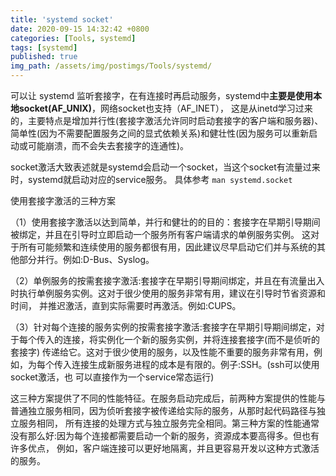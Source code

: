 ```yaml
---
title: 'systemd socket'
date: 2020-09-15 14:32:42 +0800
categories: [Tools, systemd]
tags: [systemd]
published: true
img_path: /assets/img/postimgs/Tools/systemd/
---
```



可以让 systemd 监听套接字，在有连接时再启动服务，systemd中**主要是使用本地socket(AF_UNIX)**，网络socket也支持（AF_INET），
这是从inetd学习过来的，主要特点是增加并行性(套接字激活允许同时启动套接字的客户端和服务器)、
简单性(因为不需要配置服务之间的显式依赖关系)和健壮性(因为服务可以重新启动或可能崩溃，而不会失去套接字的连通性)。

socket激活大致表述就是systemd会启动一个socket，当这个socket有流量过来时，systemd就启动对应的service服务。
具体参考 `man systemd.socket`

使用套接字激活的三种方案

（1）使用套接字激活以达到简单，并行和健壮的的目的：套接字在早期引导期间被绑定，并且在引导时立即启动一个服务所有客户端请求的单例服务实例。
这对于所有可能频繁和连续使用的服务都很有用，因此建议尽早启动它们并与系统的其他部分并行。例如:D-Bus、Syslog。

（2）单例服务的按需套接字激活:套接字在早期引导期间绑定，并且在有流量出入时执行单例服务实例。这对于很少使用的服务非常有用，建议在引导时节省资源和时间，
并推迟激活，直到实际需要时再激活。例如:CUPS。

（3）针对每个连接的服务实例的按需套接字激活:套接字在早期引导期间绑定，对于每个传入的连接，将实例化一个新的服务实例，并将连接套接字(而不是侦听的套接字)
传递给它。这对于很少使用的服务，以及性能不重要的服务非常有用，例如，为每个传入连接生成新服务进程的成本是有限的。例子:SSH。(ssh可以使用socket激活，也
可以直接作为一个service常态运行)

这三种方案提供了不同的性能特征。在服务启动完成后，前两种方案提供的性能与普通独立服务相同，因为侦听套接字被传递给实际的服务，从那时起代码路径与独立服务相同，
所有连接的处理方式与独立服务完全相同。第三种方案的性能通常没有那么好:因为每个连接都需要启动一个新的服务，资源成本要高得多。但也有许多优点，
例如，客户端连接可以更好地隔离，并且更容易开发以这种方式激活的服务。






